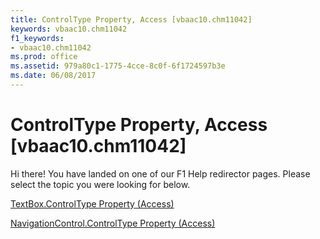 ```yaml
---
title: ControlType Property, Access [vbaac10.chm11042]
keywords: vbaac10.chm11042
f1_keywords:
- vbaac10.chm11042
ms.prod: office
ms.assetid: 979a80c1-1775-4cce-8c0f-6f1724597b3e
ms.date: 06/08/2017
---
```



# ControlType Property, Access [vbaac10.chm11042]

Hi there! You have landed on one of our F1 Help redirector pages. Please select the topic you were looking for below.

[TextBox.ControlType Property (Access)](http://msdn.microsoft.com/library/4cc842d9-2985-b65e-e259-697cedaa56fc%28Office.15%29.aspx)

[NavigationControl.ControlType Property (Access)](http://msdn.microsoft.com/library/c0259524-8505-71a1-e482-9f142379f9e8%28Office.15%29.aspx)


